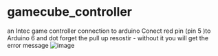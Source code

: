 # gamecube_controller
an Intec game controller connection to arduino 
Conect red pin (pin 5 )to Arduino 6 and dot forget the pull up resostir - without it you will get the error message 
![image](https://user-images.githubusercontent.com/54641546/206823217-d5992be1-272f-4d6a-8646-a1a197e3fca1.png)

